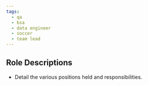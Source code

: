 ```yaml
---
tags:
  - qa
  - bsa
  - data engineer
  - soccer
  - team lead
---
```


## Role Descriptions <a id="autodesk-role-descriptions"></a>
- Detail the various positions held and responsibilities.
